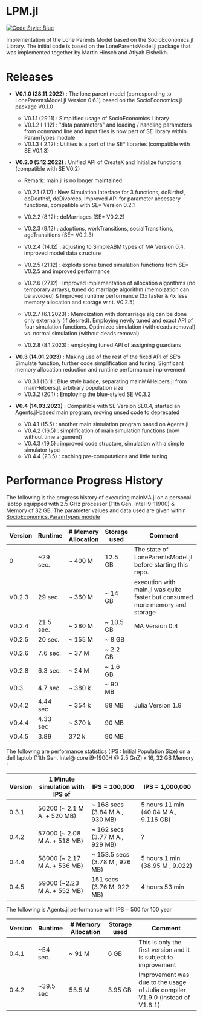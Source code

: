 # LPM.jl

[![Code Style: Blue](https://img.shields.io/badge/code%20style-blue-4495d1.svg)](https://github.com/invenia/BlueStyle)

Implementation of the Lone Parents Model based on the SocioEconomics.jl Library. The initial code is based on the LoneParentsModel.jl package that was implemented together by Martin Hinsch and Atiyah Elsheikh.  

Releases
========

- **V0.1.0 (28.11.2022)** : The lone parent model (corresponding to LoneParentsModel.jl Version 0.6.1) based on the SocioEconomics.jl package V0.1.0 

   - V0.1.1 (29.11)  : Simplified usage of SocioEconomics Library 
   - V0.1.2 ( 1.12)  : "data parameters" and loading / handling parameters from command line and input files is now part of SE library within ParamTypes module
   - V0.1.3 ( 2.12)  : Utilties is a part of the SE* libraries (compatible with SE V0.1.3)  
   
- **V0.2.0 (5.12.2022)** : Unified API of CreateX and Initialize functions (compatible with SE V0.2)
   - Remark: main.jl is no longer maintained.  

   - V0.2.1 (7.12)   : New Simulation Interface for 3 functions, doBirths!, doDeaths!, doDivorces, Improved API for parameter accessory functions, compatible with SE* Version 0.2.1
   - V0.2.2 (8.12)   : doMarriages (SE* V0.2.2)
   - V0.2.3 (9.12)   : adoptions, workTransitions, socialTransitions, ageTransitions (SE* V0.2.3)  
   - V0.2.4 (14.12)  : adjusting to SimpleABM types of MA Version 0.4, improved model data structure 
   - V0.2.5 (21.12)  : exploits some tuned simulation functions from SE* V0.2.5 and improved performance  
   - V0.2.6 (27.12)  : Improved implementation of allocation algorithms (no temporary arrays), tuned do marriage algorithm (memoization can be avoided) & Improved runtime performance (3x faster & 4x less memory allocation and storage w.r.t. V0.2.5) 
   - V0.2.7 (6.1.2023) :  Memoization with domarriage alg can be done only externally (if desired). Employing newly tuned and exact API of four simulation functions. Optimized simulation (with deads removal) vs. normal simulation (without deads removal) 
   - V0.2.8 (8.1.2023) :  employing tuned API of assigning guardians 
- **V0.3 (14.01.2023)** : Making use of the rest of the fixed API of SE's Simulate function, further code simplification and tuning. Signficant memory allocation reduction and runtime performance improvement  
   - V0.3.1 (16.1) : Blue style badge, separating mainMAHelpers.jl from mainHelpers.jl, arbitrary population size
   - V0.3.2 (20.1) : Employing the blue-styled SE V0.3.2 
- **V0.4 (14.03.2023)** : Compatible with SE Version SE0.4, started an Agents.jl-based main program, moving unsed code to deprecated 
   - V0.4.1 (15.5) : another main simulation program based on Agents.jl  
   - V0.4.2 (16.5) : simplification of main simulation functions (now without time argument)
   - V0.4.3 (19.5) : improved code structure, simulation with a simple simulator type 
   - V0.4.4 (23.5) : caching pre-computations and little tuning 

Performance Progress History 
============================

The following is the progress history of executing mainMA.jl on a personal labtop equipped with 2.5 GHz processor (11th Gen. Intel i9-11900) & Memory of 32 GB. The parameter values and data used are given within [SocioEconomics.ParamTypes module](https://github.com/MRC-CSO-SPHSU/SocioEconomics.jl/tree/V0.3.1/src/socioeconomics/paramtypes)

Version   |   Runtime  |  # Memory Allocation | Storage used | Comment 
--- | --- | --- | --- | ---
0  | ~29 sec. | ~ 400 M | 12.5 GB | The state of LoneParentsModel.jl before starting this repo.  
V0.2.3 | 29 sec. | ~ 360 M | ~ 14 GB | execution with main.jl was quite faster but consumed more memory and storage 
V0.2.4 | 21.5 sec. | ~ 280 M | ~ 10.5 GB | MA Version 0.4
V0.2.5 | 20 sec. | ~ 155 M | ~ 8 GB |  
V0.2.6 | 7.6 sec. | ~ 37 M | ~ 2.2 GB | 
V0.2.8 | 6.3 sec. | ~ 24 M | ~ 1.6 GB |
V0.3 | 4.7 sec | ~ 380 k | ~ 90 MB | 
V0.4.2 | 4.44 sec | ~ 354 k | 88 MB | Julia Version 1.9
V0.4.4 | 4.33 sec | ~ 370 k | 90 MB | 
V0.4.5 | 3.89 | 372 k | 90 MB | 

The following are performance statistics (IPS : Initial Population Size) on a dell laptob (11th Gen. Intel@ core i9-1900H @ 2.5 GnZ) x 16, 32 GB Memory :

Version | 1 Minute simulation with IPS of | IPS = 100,000 | IPS = 1,000,000
--- | --- | --- | --- 
0.3.1 | 56200 (~ 2.1 M A. + 520 MB) | ~ 168 secs  (3.84 M A., 930 MB) | 5 hours 11 min (40.04 M A., 9.116 GB)
0.4.2 | 57000 (~ 2.08 M A. + 518 MB) | ~ 162 secs (3.77 M A., 929 MB) | ?  
0.4.4 | 58000 (~ 2.17 M A. + 536 MB) | ~ 153.5 secs (3.78 M , 926 MB) | 5 hours 1 min (38.95 M , 9.022) 
0.4.5 | 59000 (~2.23 M A. + 552 MB) | 151 secs (3.76 M, 922 MB) | 4 hours 53 min

The following is Agents.jl performance with IPS = 500 for 100 year 

Version   |   Runtime  |  # Memory Allocation | Storage used | Comment 
--- | --- | --- | --- | --- 
0.4.1  | ~54 sec. | ~ 91 M | 6 GB | This is only the first version and it is subject to improvement 
0.4.2  | ~39.5 sec | 55.5 M | 3.95 GB | Improvement was due to the usage of Julia compiler V1.9.0 (instead of V1.8.1) 



